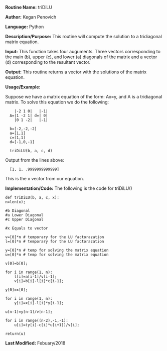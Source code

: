 **Routine Name:**           triDiLU

**Author:** Kegan Penovich

**Language:** Python

**Description/Purpose:** This routine will compute the solution to a tridiagonal matrix equation.

**Input:** This function takes four auguments. Three vectors corresponding to the main (b), upper (c), and lower (a) diagonals of the 
matrix and a vector (d) corresponding to the resultant vector.

**Output:** This routine returns a vector with the solutions of the matrix equation.

**Usage/Example:**

Suppose we have a matrix equation of the form: Ax=y, and A is a tridiagonal matrix. To solve this equation we do the following:

        |-2 1 0|   |-1|
      A=|1 -2 1| d=| 0|
        |0 1 -2|   |-1|
        
      b=[-2,-2,-2]
      a=[1,1]
      c=[1,1]
      d=[-1,0,-1]
      
      triDiLU(b, a, c, d)

Output from the lines above:

      [1, 1, .9999999999999]

This is the x vector from our equation. 

**Implementation/Code:** The following is the code for triDiLU()

    def triDiLU(b, a, c, x):
    n=len(x);
    
    #b Diagonal
    #a Lower Diagonal
    #c Upper Diagonal
    
    #x Equals to vector
    
    v=[0]*n # temporary for the LU factorazation
    l=[0]*n # temporary for the LU factorazation
    
    y=[0]*n # temp for solving the matrix equation
    u=[0]*n # temp for solving the matrix equation
    
    v[0]=b[0];
    
    for i in range(1, n):
        l[i]=a[i-1]/v[i-1];
        v[i]=b[i]-l[i]*c[i-1];
    
    y[0]=x[0];
    
    for i in range(1, n):
        y[i]=x[i]-l[i]*y[i-1];
        
    u[n-1]=y[n-1]/v[n-1];
    
    for i in range((n-2),-1,-1):
        u[i]=(y[i]-c[i]*u[i+1])/v[i];
        
    return(u)   
    
**Last Modified:** Febuary/2018
